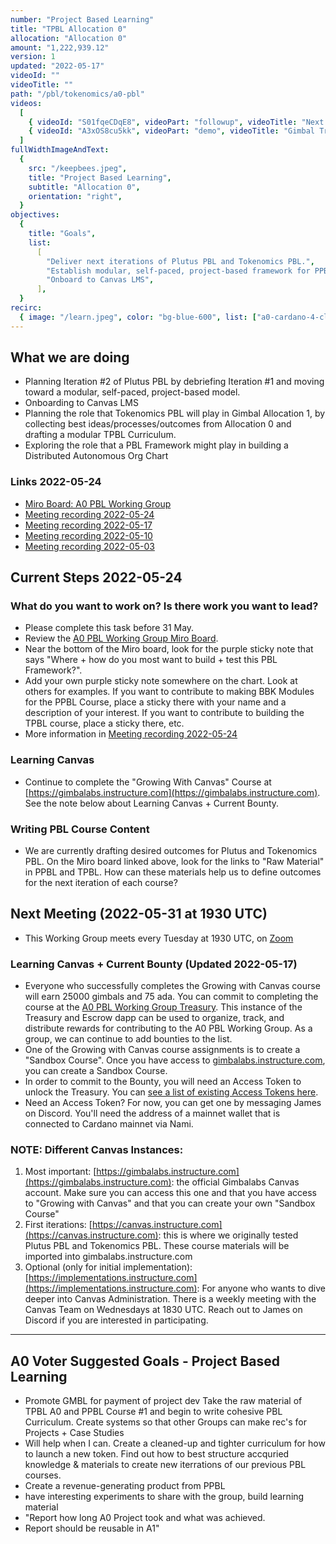 ```yaml
---
number: "Project Based Learning"
title: "TPBL Allocation 0"
allocation: "Allocation 0"
amount: "1,222,939.12"
version: 1
updated: "2022-05-17"
videoId: ""
videoTitle: ""
path: "/pbl/tokenomics/a0-pbl"
videos:
  [
    { videoId: "S01fqeCDqE8", videoPart: "followup", videoTitle: "Next Steps 2022-05-11" },
    { videoId: "A3xOS8cu5kk", videoPart: "demo", videoTitle: "Gimbal Treasury + Escrow for A0 Working Groups" },
  ]
fullWidthImageAndText:
  {
    src: "/keepbees.jpeg",
    title: "Project Based Learning",
    subtitle: "Allocation 0",
    orientation: "right",
  }
objectives:
  {
    title: "Goals",
    list:
      [
        "Deliver next iterations of Plutus PBL and Tokenomics PBL.",
        "Establish modular, self-paced, project-based framework for PPBL, TPBL, and [Your Working Group]PBL.",
        "Onboard to Canvas LMS",
      ],
  }
recirc:
  { image: "/learn.jpeg", color: "bg-blue-600", list: ["a0-cardano-4-climate", "a0-littlefish-foundation"] }
---
```


## What we are doing
- Planning Iteration #2 of Plutus PBL by debriefing Iteration #1 and moving toward a modular, self-paced, project-based model.
- Onboarding to Canvas LMS
- Planning the role that Tokenomics PBL will play in Gimbal Allocation 1, by collecting best ideas/processes/outcomes from Allocation 0 and drafting a modular TPBL Curriculum.
- Exploring the role that a PBL Framework might play in building a Distributed Autonomous Org Chart

### Links 2022-05-24
- [Miro Board: A0 PBL Working Group](https://miro.com/app/board/uXjVO4u0254=/?share_link_id=953117716780)
- [Meeting recording 2022-05-24](https://drive.google.com/file/d/1Ac9KQsdozelIaVmOjHbU33A21xAFgVvq/view?usp=sharing)
- [Meeting recording 2022-05-17](https://drive.google.com/file/d/1f1ZWJ0UeTWTQoxtX_c3qK1D4v0BD31aw/view?usp=sharing)
- [Meeting recording 2022-05-10](https://drive.google.com/file/d/1XG28TWBGYVG28UatmmpcFlvC2X4zY1wA/view?usp=sharing)
- [Meeting recording 2022-05-03](https://drive.google.com/file/d/14i7-9cnavpDfFYQBMOA-qM9yQW8TbRbl/view?usp=sharing)

## Current Steps 2022-05-24
### What do you want to work on? Is there work you want to lead?
- Please complete this task before 31 May.
- Review the [A0 PBL Working Group Miro Board](https://miro.com/app/board/uXjVO4u0254=/?share_link_id=953117716780).
- Near the bottom of the Miro board, look for the purple sticky note that says "Where + how do you most want to build + test this PBL Framework?".
- Add your own purple sticky note somewhere on the chart. Look at others for examples. If you want to contribute to making BBK Modules for the PPBL Course, place a sticky there with your name and a description of your interest. If you want to contribute to building the TPBL course, place a sticky there, etc.
- More information in [Meeting recording 2022-05-24](https://drive.google.com/file/d/1Ac9KQsdozelIaVmOjHbU33A21xAFgVvq/view?usp=sharing)

### Learning Canvas
- Continue to complete the "Growing With Canvas" Course at [https://gimbalabs.instructure.com](https://gimbalabs.instructure.com). See the note below about Learning Canvas + Current Bounty.

### Writing PBL Course Content
- We are currently drafting desired outcomes for Plutus and Tokenomics PBL. On the Miro board linked above, look for the links to "Raw Material" in PPBL and TPBL. How can these materials help us to define outcomes for the next iteration of each course?

## Next Meeting (2022-05-31 at 1930 UTC)
- This Working Group meets every Tuesday at 1930 UTC, on [Zoom](https://us06web.zoom.us/j/93346917668?pwd=QnhXSEVLTFlkRGw5czNGMTUvUnFIZz09)

### Learning Canvas + Current Bounty (Updated 2022-05-17)
- Everyone who successfully completes the Growing with Canvas course will earn 25000 gimbals and 75 ada. You can commit to completing the course at the [A0 PBL Working Group Treasury](https://a0pblworkinggroup.gatsbyjs.io/bounties). This instance of the Treasury and Escrow dapp can be used to organize, track, and distribute rewards for contributing to the A0 PBL Working Group. As a group, we can continue to add bounties to the list.
- One of the Growing with Canvas course assignments is to create a "Sandbox Course". Once you have access to [gimbalabs.instructure.com](https://gimbalabs.instructure.com), you can create a Sandbox Course.
- In order to commit to the Bounty, you will need an Access Token to unlock the Treasury. You can [see a list of existing Access Tokens here](https://cardanoscan.io/tokenPolicy/68ae22138b3c82c717713d850e5ee57c7de5de8591f5f13cd3a6cc67).
- Need an Access Token? For now, you can get one by messaging James on Discord. You'll need the address of a mainnet wallet that is connected to Cardano mainnet via Nami.

### NOTE: Different Canvas Instances:
1. Most important: [https://gimbalabs.instructure.com](https://gimbalabs.instructure.com): the official Gimbalabs Canvas account. Make sure you can access this one and that you have access to "Growing with Canvas" and that you can create your own "Sandbox Course"
2. First iterations: [https://canvas.instructure.com](https://canvas.instructure.com): this is where we originally tested Plutus PBL and Tokenomics PBL. These course materials will be imported into gimbalabs.instructure.com
3. Optional (only for initial implementation): [https://implementations.instructure.com](https://implementations.instructure.com): For anyone who wants to dive deeper into Canvas Administration. There is a weekly meeting with the Canvas Team on Wednesdays at 1830 UTC. Reach out to James on Discord if you are interested in participating.

---

## A0 Voter Suggested Goals - Project Based Learning
- Promote GMBL for payment of project dev	Take the raw material of TPBL A0 and PPBL Course #1 and begin to write cohesive PBL Curriculum. Create systems so that other Groups can make rec's for Projects + Case Studies
- Will help when I can.	Create a cleaned-up and tighter curriculum for how to launch a new token.	Find out how to best structure accquried knowledge & materials to create new iterrations of our previous PBL courses.
- Create a revenue-generating product from PPBL
- have interesting experiments to share with the group, build learning material
- "Report how long A0 Project took and what was achieved.
- Report should be reusable in A1"